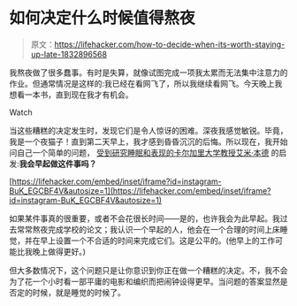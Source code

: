 # 如何决定什么时候值得熬夜

> 原文：<https://lifehacker.com/how-to-decide-when-its-worth-staying-up-late-1832896568>

我熬夜做了很多蠢事。有时是失算，就像试图完成一项我太累而无法集中注意力的作业。但通常情况是这样的:我已经在看网飞了，所以我继续看网飞。今天晚上我想看一本书，直到现在我才有机会。

Watch

当这些糟糕的决定发生时，发现它们是令人惊讶的困难。深夜我感觉敏锐。毕竟，我是一个夜猫子！直到第二天早上，我才感到昏昏沉沉的后悔。所以现在，我开始问自己一个简单的问题， [受到研究睡眠和表现的卡尔加里大学教授艾米·本德](https://www.instagram.com/p/BuK_EGCBF4V/) 的启发:**我会早起做这件事吗？**

 [https://lifehacker.com/embed/inset/iframe?id=instagram-BuK_EGCBF4V&autosize=1](https://lifehacker.com/embed/inset/iframe?id=instagram-BuK_EGCBF4V&autosize=1) 

如果某件事真的很重要，或者不会花很长时间——是的，也许我会为此早起。我过去常常熬夜完成学校的论文；我认识一个早起的人，他会在一个合理的时间上床睡觉，并在早上设置一个不合适的时间来完成它们。这是公平的。(他早上的工作可能比我晚上做得更好。)

但大多数情况下，这个问题只是让你意识到你正在做一个糟糕的决定。不，我不会为了花一个小时看一部平庸的电影和编织而把闹钟设得更早。当问题的答案显然是否定的时候，就是睡觉的时候了。
